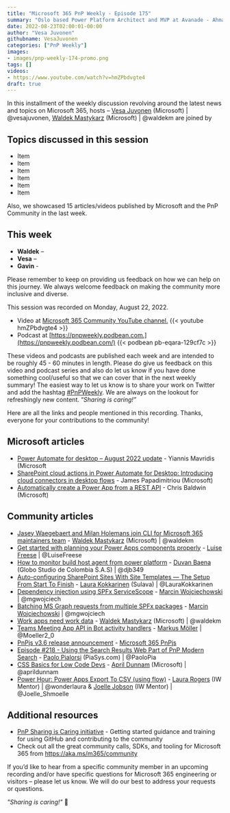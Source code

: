 ```yaml
---
title: "Microsoft 365 PnP Weekly - Episode 175"
summary: "Oslo based Power Platform Architect and MVP at Avanade - Ahmad Najjar, joins Microsoft’s Vesa Juvonen and Waldek Mastykarz to discuss evolution, need, connectors, and key wave 2 release features of Power Platform, plus latest 28 articles/videos from Microsoft/Community this week."
date: 2022-08-23T02:00:01-00:00
author: "Vesa Juvonen"
githubname: VesaJuvonen
categories: ["PnP Weekly"]
images:
- images/pnp-weekly-174-promo.png
tags: []
videos:
- https://www.youtube.com/watch?v=hmZPbdvgte4
draft: true
---
```

 
In this installment of the weekly discussion revolving around the latest news and topics on Microsoft 365, hosts – [Vesa Juvonen](http://twitter.com/vesajuvonen) (Microsoft) \| @vesajuvonen, [Waldek Mastykarz](http://twitter.com/waldekm) (Microsoft) \| @waldekm are joined by 

## Topics discussed in this session

* Item
* Item
* Item
* Item
* Item
* Item

Also, we showcased 15 articles/videos published by Microsoft and the PnP Community in the last week.

## This week

* **Waldek** – 
* **Vesa** – 
* **Gavin** -  

Please remember to keep on providing us feedback on how we can help on this journey. We always welcome feedback on making the community more inclusive and diverse.

This session was recorded on Monday, August 22, 2022.

*   Video at [Microsoft 365 Community YouTube channel.](https://aka.ms/m365pnp-videos)
    {{< youtube hmZPbdvgte4 >}}
*   Podcast at [https://pnpweekly.podbean.com.](https://pnpweekly.podbean.com/) 
    {{< podbean pb-eqara-129cf7c >}}    

These videos and podcasts are published each week and are intended to be roughly 45 - 60 minutes in length.  Please do give us feedback on this video and podcast series and also do let us know if you have done something cool/useful so that we can cover that in the next weekly summary! The easiest way to let us know is to share your work on Twitter and add the hashtag [#PnPWeekly](https://twitter.com/search?q=%23pnpweekly). We are always on the lookout for refreshingly new content. “_Sharing is caring!”_ 

Here are all the links and people mentioned in this recording. Thanks, everyone for your contributions to the community!

## Microsoft articles

* [Power Automate for desktop – August 2022 update](https://powerautomate.microsoft.com/en-us/blog/power-automate-for-desktop-august-2022-update/) - Yiannis Mavridis (Microsoft
* [SharePoint cloud actions in Power Automate for Desktop: Introducing cloud connectors in desktop flows](https://powerautomate.microsoft.com/en-us/blog/preview-of-sharepoint-cloud-actions-in-power-automate-for-desktop-introducing-cloud-connectors-in-desktop-flows/) - James Papadimitriou (Microsoft)
* [Automatically create a Power App from a REST API](https://powerapps.microsoft.com/en-us/blog/automatically-create-a-power-app-from-a-rest-api/) - Chris Baldwin (Microsoft)

## Community articles

* [Jasey Waegebaert and Milan Holemans join CLI for Microsoft 365 maintainers team](https://pnp.github.io/blog/cli-for-microsoft-365/new-maintainers-2022-2/) - [Waldek Mastykarz](https://twitter.com/waldekm) (Microsoft) | @waldekm
* [Get started with planning your Power Apps components properly](https://pnp.github.io/blog/post/how-to-get-started-with-planning-your-powerapps-components-properly/) - [Luise Freese](https://twitter.com/LuiseFreese) | @LuiseFreese
* [How to monitor build host agent from power platform](https://pnp.github.io/blog/post/how-to-monitor-build-host-agent-from-power-platform/) - [Duvan Baena](https://twitter.com/djb349) (Globo Studio de Colombia S.A.S) | @djb349
* [Auto-configuring SharePoint Sites With Site Templates — The Setup From Start To Finish](https://laurakokkarinen.com/auto-configuring-sharepoint-sites-with-site-templates-the-setup-from-start-to-finish/) - [Laura Kokkarinen](https://twitter.com/LauraKokkarinen) (Sulava) | @LauraKokkarinen
* [Dependency injection using SPFx ServiceScope](https://mgwdevcom.wordpress.com/2022/08/15/dependency-injection-using-spfx-servicescope/) - [Marcin Wojciechowski](https://twitter.com/mgwojciech) | @mgwojciech
* [Batching MS Graph requests from multiple SPFx packages](https://mgwdevcom.wordpress.com/2022/08/17/batching-ms-graph-requests-from-multiple-spfx-packages/) - [Marcin Wojciechowski](https://twitter.com/mgwojciech) | @mgwojciech
* [Work apps need work data](https://blog.mastykarz.nl/work-apps-work-data/) - [Waldek Mastykarz](https://twitter.com/waldekm) (Microsoft) | @waldekm
* [Teams Meeting App API in Bot activity handlers](https://mmsharepoint.wordpress.com/2022/08/17/teams-meeting-app-api-in-bot-activity-handlers/) - [Markus Möller](https://twitter.com/Moeller2_0) | @Moeller2_0
* [PnPjs v3.6 release announcement](https://twitter.com/m365pnpjs/status/1559552704808198146) - [Microsoft 365 PnPjs](https://pnp.github.io/pnpjs/)
* [Episode #218 - Using the Search Results Web Part of PnP Modern Search](https://www.youtube.com/watch?v=StrblWJlYsU) - [Paolo Pialorsi](http://twitter.com/PaoloPia) (PiaSys.com) | @PaoloPia
* [CSS Basics for Low Code Devs](https://www.youtube.com/watch?v=KyFN-Mx7JiE) - [April Dunnam](https://twitter.com/aprildunnam) (Microsoft) | @aprildunnam
* [Power Hour: Power Apps Export To CSV (using flow)](https://www.youtube.com/watch?v=imfiwKUTsJ4) - [Laura Rogers](https://twitter.com/WonderLaura) (IW Mentor) | @wonderlaura & [Joelle Jobson](https://twitter.com/Joelle_Shmoelle) (IW Mentor) | @Joelle_Shmoelle

  
## Additional resources

* [PnP Sharing is Caring initiative](https://aka.ms/sharing-is-caring) - Getting started guidance and training for using GitHub and contributing to the community
* Check out all the great community calls, SDKs, and tooling for Microsoft 365 from <https://aka.ms/m365/community>

If you’d like to hear from a specific community member in an upcoming recording and/or have specific questions for Microsoft 365 engineering or visitors – please let us know. We will do our best to address your requests or questions.

_"Sharing is caring!"_ 🧡

